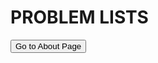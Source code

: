 <!DOCTYPE html>
<html lang="en">

<head>
  <meta charset="UTF-8">
  <link rel="stylesheet" type="text/css" href="/stylesheet/style.css">
   <link rel="stylesheet" href="/stylesheet/style.css">
    <script src="js/highlight.min.js"></script>
</head>

<div style="page-break-after: always;">

# PROBLEM LISTS
<button onclick="window.location.href='ois/ois.html';">Go to About Page</button>

</div>
<script>hljs.initHighlightingOnLoad();</script>

